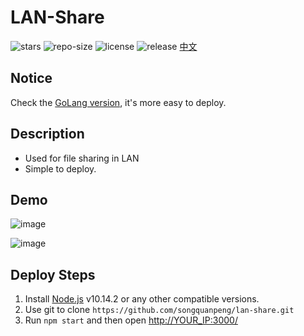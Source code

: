# LAN-Share
![stars](https://img.shields.io/github/stars/songquanpeng/lan-share) ![repo-size](https://img.shields.io/github/repo-size/songquanpeng/lan-share) ![license](https://img.shields.io/github/license/songquanpeng/lan-share) ![release](https://img.shields.io/github/v/release/songquanpeng/lan-share) 
[中文](https://iamazing.cn/page/LAN-SHARE-使用教程)

## Notice
Check the [GoLang version](https://github.com/songquanpeng/lan-share-go), it's more easy to deploy.

## Description
+ Used for file sharing in LAN
+ Simple to deploy.

## Demo
![image](https://user-images.githubusercontent.com/39998050/68082537-f0ada600-fe58-11e9-8188-de36ce763e60.png)

![image](https://user-images.githubusercontent.com/39998050/68082521-cfe55080-fe58-11e9-8131-2a4d793832ef.png)

## Deploy Steps
1. Install [Node.js](https://nodejs.org/en/) v10.14.2 or any other compatible versions.
2. Use git to clone `https://github.com/songquanpeng/lan-share.git`
3. Run `npm start` and then open [http://YOUR_IP:3000/](http://localhost:3000)
